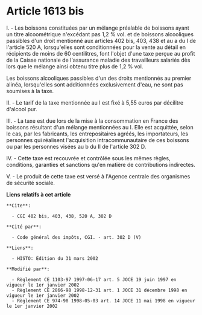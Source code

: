 # Article 1613 bis

I. - Les boissons constituées par un mélange préalable de boissons ayant un titre alcoométrique n'excédant pas 1,2 % vol. et
de boissons alcooliques passibles d'un droit mentionné aux articles 402 bis, 403, 438 et au a du I de l'article 520 A,
lorsqu'elles sont conditionnées pour la vente au détail en récipients de moins de 60 centilitres, font l'objet d'une taxe
perçue au profit de la Caisse nationale de l'assurance maladie des travailleurs salariés dès lors que le mélange ainsi obtenu
titre plus de 1,2 % vol.

Les boissons alcooliques passibles d'un des droits mentionnés au premier alinéa, lorsqu'elles sont additionnées exclusivement
d'eau, ne sont pas soumises à la taxe.

II. - Le tarif de la taxe mentionnée au I est fixé à 5,55 euros par décilitre d'alcool pur.

III. - La taxe est due lors de la mise à la consommation en France des boissons résultant d'un mélange mentionnées au I. Elle
est acquittée, selon le cas, par les fabricants, les entrepositaires agréés, les importateurs, les personnes qui réalisent
l'acquisition intracommunautaire de ces boissons ou par les personnes visées au b du II de l'article 302 D.

IV. - Cette taxe est recouvrée et contrôlée sous les mêmes règles, conditions, garanties et sanctions qu'en matière de
contributions indirectes.

V. - Le produit de cette taxe est versé à l'Agence centrale des organismes de sécurité sociale.

**Liens relatifs à cet article**

	**Cite**:

	  - CGI 402 bis, 403, 438, 520 A, 302 D

	**Cité par**:

	  - Code général des impôts, CGI. - art. 302 D (V)

	**Liens**:

	  - HISTO: Edition du 31 mars 2002

	**Modifié par**:

	  - Règlement CE 1103-97 1997-06-17 art. 5 JOCE 19 juin 1997 en vigueur le 1er janvier 2002
	  - Règlement CE 2866-98 1998-12-31 art. 1 JOCE 31 décembre 1998 en vigueur le 1er janvier 2002
	  - Règlement CE 974-98 1998-05-03 art. 14 JOCE 11 mai 1998 en vigueur le 1er janvier 2002
